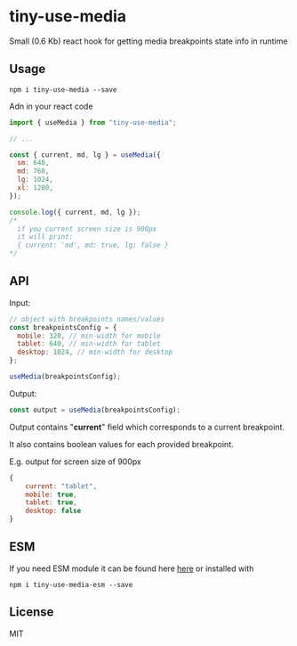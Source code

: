 # tiny-use-media

Small (0.6 Kb) react hook for getting media breakpoints state info in runtime

## Usage

```
npm i tiny-use-media --save
```

Adn in your react code

```js
import { useMedia } from "tiny-use-media";

// ...

const { current, md, lg } = useMedia({
  sm: 640,
  md: 768,
  lg: 1024,
  xl: 1280,
});

console.log({ current, md, lg });
/*
  if you current screen size is 900px
  it will print:
  { current: 'md', md: true, lg: false }
*/
```

## API

Input:

```js
// object with breakpoints names/values
const breakpointsConfig = {
  mobile: 320, // min-width for mobile
  tablet: 640, // min-width for tablet
  desktop: 1024, // min-width for desktop
};

useMedia(breakpointsConfig);
```

Output:

```js
const output = useMedia(breakpointsConfig);
```

Output contains "**current**" field which corresponds to a current breakpoint.

It also contains boolean values for each provided breakpoint.

E.g. output for screen size of 900px

```js
{
    current: "tablet",
    mobile: true,
    tablet: true,
    desktop: false
}
```

## ESM
If you need ESM module it can be found here
[here](https://github.com/komlev/tiny-use-media-esm)
or installed with
```
npm i tiny-use-media-esm --save
```

## License

MIT

